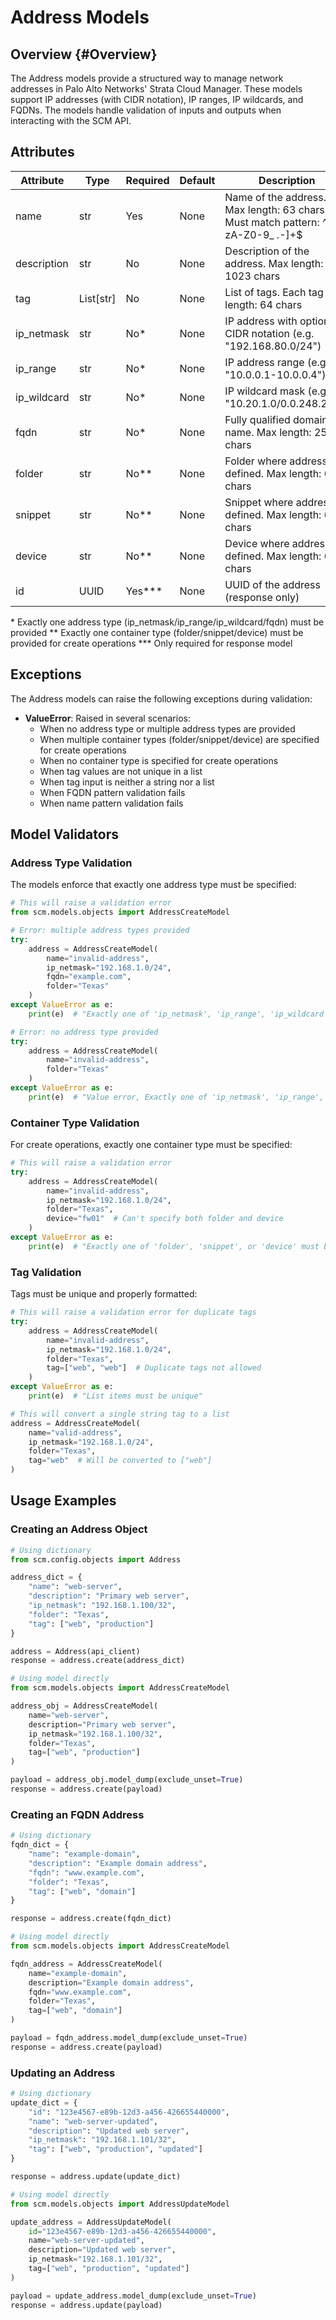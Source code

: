 # Address Models

## Overview {#Overview}

The Address models provide a structured way to manage network addresses in Palo Alto Networks' Strata Cloud Manager.
These models support IP addresses (with CIDR notation), IP ranges, IP wildcards, and FQDNs. The models handle validation
of inputs and outputs when interacting with the SCM API.

## Attributes

| Attribute   | Type      | Required | Default | Description                                                                        |
|-------------|-----------|----------|---------|------------------------------------------------------------------------------------|
| name        | str       | Yes      | None    | Name of the address. Max length: 63 chars. Must match pattern: ^[a-zA-Z0-9_ \.-]+$ |
| description | str       | No       | None    | Description of the address. Max length: 1023 chars                                 |
| tag         | List[str] | No       | None    | List of tags. Each tag max length: 64 chars                                        |
| ip_netmask  | str       | No*      | None    | IP address with optional CIDR notation (e.g. "192.168.80.0/24")                    |
| ip_range    | str       | No*      | None    | IP address range (e.g. "10.0.0.1-10.0.0.4")                                        |
| ip_wildcard | str       | No*      | None    | IP wildcard mask (e.g. "10.20.1.0/0.0.248.255")                                    |
| fqdn        | str       | No*      | None    | Fully qualified domain name. Max length: 255 chars                                 |
| folder      | str       | No**     | None    | Folder where address is defined. Max length: 64 chars                              |
| snippet     | str       | No**     | None    | Snippet where address is defined. Max length: 64 chars                             |
| device      | str       | No**     | None    | Device where address is defined. Max length: 64 chars                              |
| id          | UUID      | Yes***   | None    | UUID of the address (response only)                                                |

\* Exactly one address type (ip_netmask/ip_range/ip_wildcard/fqdn) must be provided
\** Exactly one container type (folder/snippet/device) must be provided for create operations
\*** Only required for response model

## Exceptions

The Address models can raise the following exceptions during validation:

- **ValueError**: Raised in several scenarios:
    - When no address type or multiple address types are provided
    - When multiple container types (folder/snippet/device) are specified for create operations
    - When no container type is specified for create operations
    - When tag values are not unique in a list
    - When tag input is neither a string nor a list
    - When FQDN pattern validation fails
    - When name pattern validation fails

## Model Validators

### Address Type Validation

The models enforce that exactly one address type must be specified:

```python
# This will raise a validation error
from scm.models.objects import AddressCreateModel

# Error: multiple address types provided
try:
    address = AddressCreateModel(
        name="invalid-address",
        ip_netmask="192.168.1.0/24",
        fqdn="example.com",
        folder="Texas"
    )
except ValueError as e:
    print(e)  # "Exactly one of 'ip_netmask', 'ip_range', 'ip_wildcard', or 'fqdn' must be provided."

# Error: no address type provided
try:
    address = AddressCreateModel(
        name="invalid-address",
        folder="Texas"
    )
except ValueError as e:
    print(e)  # "Value error, Exactly one of 'ip_netmask', 'ip_range', 'ip_wildcard', or 'fqdn' must be provided."
```

### Container Type Validation

For create operations, exactly one container type must be specified:

```python
# This will raise a validation error
try:
    address = AddressCreateModel(
        name="invalid-address",
        ip_netmask="192.168.1.0/24",
        folder="Texas",
        device="fw01"  # Can't specify both folder and device
    )
except ValueError as e:
    print(e)  # "Exactly one of 'folder', 'snippet', or 'device' must be provided."
```

### Tag Validation

Tags must be unique and properly formatted:

```python
# This will raise a validation error for duplicate tags
try:
    address = AddressCreateModel(
        name="invalid-address",
        ip_netmask="192.168.1.0/24",
        folder="Texas",
        tag=["web", "web"]  # Duplicate tags not allowed
    )
except ValueError as e:
    print(e)  # "List items must be unique"

# This will convert a single string tag to a list
address = AddressCreateModel(
    name="valid-address",
    ip_netmask="192.168.1.0/24",
    folder="Texas",
    tag="web"  # Will be converted to ["web"]
)
```

## Usage Examples

### Creating an Address Object

```python
# Using dictionary
from scm.config.objects import Address

address_dict = {
    "name": "web-server",
    "description": "Primary web server",
    "ip_netmask": "192.168.1.100/32",
    "folder": "Texas",
    "tag": ["web", "production"]
}

address = Address(api_client)
response = address.create(address_dict)

# Using model directly
from scm.models.objects import AddressCreateModel

address_obj = AddressCreateModel(
    name="web-server",
    description="Primary web server",
    ip_netmask="192.168.1.100/32",
    folder="Texas",
    tag=["web", "production"]
)

payload = address_obj.model_dump(exclude_unset=True)
response = address.create(payload)
```

### Creating an FQDN Address

```python
# Using dictionary
fqdn_dict = {
    "name": "example-domain",
    "description": "Example domain address",
    "fqdn": "www.example.com",
    "folder": "Texas",
    "tag": ["web", "domain"]
}

response = address.create(fqdn_dict)

# Using model directly
from scm.models.objects import AddressCreateModel

fqdn_address = AddressCreateModel(
    name="example-domain",
    description="Example domain address",
    fqdn="www.example.com",
    folder="Texas",
    tag=["web", "domain"]
)

payload = fqdn_address.model_dump(exclude_unset=True)
response = address.create(payload)
```

### Updating an Address

```python
# Using dictionary
update_dict = {
    "id": "123e4567-e89b-12d3-a456-426655440000",
    "name": "web-server-updated",
    "description": "Updated web server",
    "ip_netmask": "192.168.1.101/32",
    "tag": ["web", "production", "updated"]
}

response = address.update(update_dict)

# Using model directly
from scm.models.objects import AddressUpdateModel

update_address = AddressUpdateModel(
    id="123e4567-e89b-12d3-a456-426655440000",
    name="web-server-updated",
    description="Updated web server",
    ip_netmask="192.168.1.101/32",
    tag=["web", "production", "updated"]
)

payload = update_address.model_dump(exclude_unset=True)
response = address.update(payload)
```
